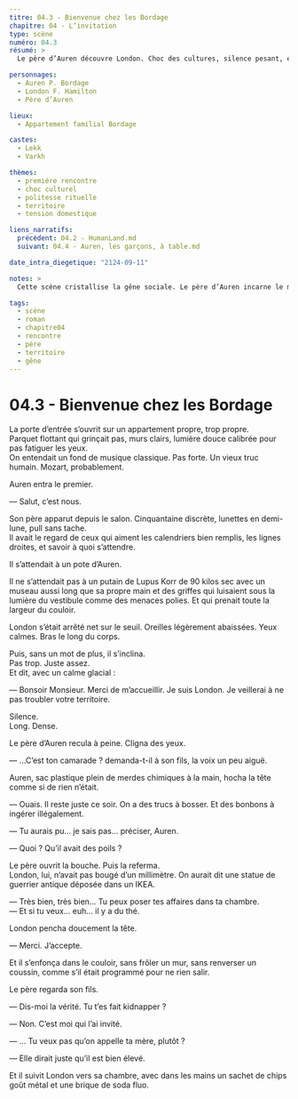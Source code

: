 ```yaml
---
titre: 04.3 - Bienvenue chez les Bordage
chapitre: 04 - L’invitation
type: scène
numéro: 04.3
résumé: >
  Le père d’Auren découvre London. Choc des cultures, silence pesant, et tentative de gérer ça comme un événement normal. London répond avec une politesse glacée. Auren improvise. Et ça passe. À peu près.

personnages:
  - Auren P. Bordage
  - London F. Hamilton
  - Père d’Auren

lieux:
  - Appartement familial Bordage

castes:
  - Lekk
  - Varkh

thèmes:
  - première rencontre
  - choc culturel
  - politesse rituelle
  - territoire
  - tension domestique

liens_narratifs:
  précédent: 04.2 - HumanLand.md
  suivant: 04.4 - Auren, les garçons, à table.md

date_intra_diegetique: "2124-09-11"

notes: >
  Cette scène cristallise la gêne sociale. Le père d’Auren incarne le monde Lekk : propre, rationnel, rigide. London impose sa présence sans la forcer. C’est l’obsession du territoire inversé : le dominant (London) agit comme l’invité. Auren fait tampon avec humour.

tags:
  - scène
  - roman
  - chapitre04
  - rencontre
  - père
  - territoire
  - gêne
---
```


# 04.3 - Bienvenue chez les Bordage

La porte d’entrée s’ouvrit sur un appartement propre, trop propre.  
Parquet flottant qui grinçait pas, murs clairs, lumière douce calibrée pour pas fatiguer les yeux.  
On entendait un fond de musique classique. Pas forte. Un vieux truc humain. Mozart, probablement.

Auren entra le premier.

— Salut, c’est nous.

Son père apparut depuis le salon. Cinquantaine discrète, lunettes en demi-lune, pull sans tache.  
Il avait le regard de ceux qui aiment les calendriers bien remplis, les lignes droites, et savoir à quoi s’attendre.

Il s’attendait à un pote d’Auren.

Il ne s’attendait pas à un putain de Lupus Korr de 90 kilos sec avec un museau aussi long que sa propre main et des griffes qui luisaient sous la lumière du vestibule comme des menaces polies. Et qui prenait toute la largeur du couloir.

London s’était arrêté net sur le seuil. Oreilles légèrement abaissées. Yeux calmes. Bras le long du corps.

Puis, sans un mot de plus, il s’inclina.  
Pas trop. Juste assez.  
Et dit, avec un calme glacial :

— Bonsoir Monsieur. Merci de m’accueillir. Je suis London. Je veillerai à ne pas troubler votre territoire.

Silence.  
Long. Dense.

Le père d’Auren recula à peine. Cligna des yeux.

— …C’est ton camarade ? demanda-t-il à son fils, la voix un peu aiguë.

Auren, sac plastique plein de merdes chimiques à la main, hocha la tête comme si de rien n’était.

— Ouais. Il reste juste ce soir. On a des trucs à bosser. Et des bonbons à ingérer illégalement.

— Tu aurais pu… je sais pas… préciser, Auren.

— Quoi ? Qu’il avait des poils ?

Le père ouvrit la bouche. Puis la referma.  
London, lui, n’avait pas bougé d’un millimètre. On aurait dit une statue de guerrier antique déposée dans un IKEA.

— Très bien, très bien… Tu peux poser tes affaires dans ta chambre.  
— Et si tu veux… euh… il y a du thé.

London pencha doucement la tête.

— Merci. J’accepte.

Et il s’enfonça dans le couloir, sans frôler un mur, sans renverser un coussin, comme s’il était programmé pour ne rien salir.

Le père regarda son fils.

— Dis-moi la vérité. Tu t’es fait kidnapper ?

— Non. C’est moi qui l’ai invité.

— … Tu veux pas qu’on appelle ta mère, plutôt ?

— Elle dirait juste qu’il est bien élevé.

Et il suivit London vers sa chambre, avec dans les mains un sachet de chips goût métal et une brique de soda fluo.
